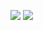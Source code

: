 ![](https://vignette.wikia.nocookie.net/partyparrot/images/5/5f/Congaparrot.gif/revision/latest/top-crop/width/360/height/450?cb=20170401184112) ![](https://vignette.wikia.nocookie.net/partyparrot/images/5/5f/Congaparrot.gif/revision/latest/top-crop/width/360/height/450?cb=20170401184112)

